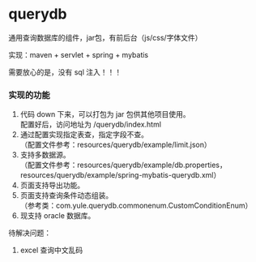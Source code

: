 # querydb
通用查询数据库的组件，jar包，有前后台（js/css/字体文件）

实现：maven + servlet + spring + mybatis

需要放心的是，没有 sql 注入！！！

### 实现的功能
1. 代码 down 下来，可以打包为 jar 包供其他项目使用。
<br> 配置好后，访问地址为 /querydb/index.html
2. 通过配置实现指定表查，指定字段不查。
<br>（配置文件参考：resources/querydb/example/limit.json）
3. 支持多数据源。
<br>（配置文件参考：resources/querydb/example/db.properties，resources/querydb/example/spring-mybatis-querydb.xml）
4. 页面支持导出功能。
5. 页面支持查询条件动态组装。
<br>（参考类：com.yule.querydb.commonenum.CustomConditionEnum）
6. 现支持 oracle 数据库。

待解决问题：
1. excel 查询中文乱码